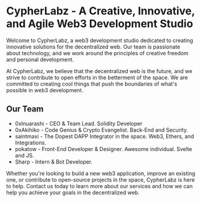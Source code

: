 # CypherLabz - A Creative, Innovative, and Agile Web3 Development Studio

Welcome to CypherLabz, a web3 development studio dedicated to creating innovative solutions for the decentralized web. Our team is passionate about technology, and we work around the principles of creative freedom and personal development.

At CypherLabz, we believe that the decentralized web is the future, and we strive to contribute to open efforts in the betterment of the space. We are committed to creating cool things that push the boundaries of what's possible in web3 development.

## Our Team

- 0xInuarashi - CEO & Team Lead. Solidity Developer
- 0xAkihiko - Code Genius & Crypto Evangelist. Back-End and Security.
- saintmaxi - The Dopest DAPP Integrator in the space. Web3, Ethers, and Integrations.
- pokatow - Front-End Developer & Designer. Awesome individual. Svelte and JS.
- Sharp - Intern & Bot Developer. 

Whether you're looking to build a new web3 application, improve an existing one, or contribute to open-source projects in the space, CypherLabz is here to help. Contact us today to learn more about our services and how we can help you achieve your goals in the decentralized web.
